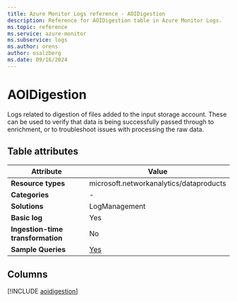 ```yaml
---
title: Azure Monitor Logs reference - AOIDigestion
description: Reference for AOIDigestion table in Azure Monitor Logs.
ms.topic: reference
ms.service: azure-monitor
ms.subservice: logs
ms.author: orens
author: osalzberg
ms.date: 09/16/2024
---
```


# AOIDigestion

Logs related to digestion of files added to the input storage account. These can be used to verify that data is being successfully passed through to enrichment, or to troubleshoot issues with processing the raw data.


## Table attributes

|Attribute|Value|
|---|---|
|**Resource types**|microsoft.networkanalytics/dataproducts|
|**Categories**|-|
|**Solutions**| LogManagement|
|**Basic log**|Yes|
|**Ingestion-time transformation**|No|
|**Sample Queries**|[Yes](/azure/azure-monitor/reference/queries/aoidigestion)|



## Columns
  
[!INCLUDE [aoidigestion](~/reusable-content/ce-skilling/azure/includes/azure-monitor/reference/tables/aoidigestion-include.md)]
